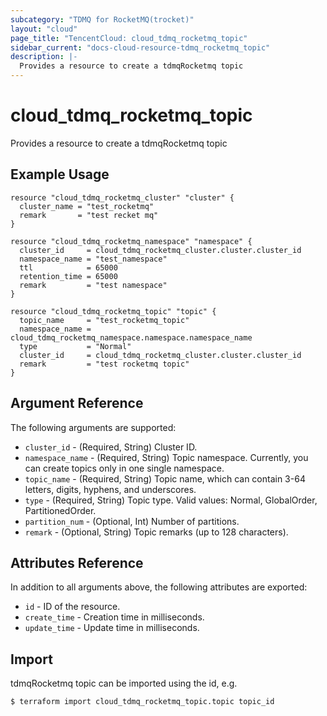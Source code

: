 ```yaml
---
subcategory: "TDMQ for RocketMQ(trocket)"
layout: "cloud"
page_title: "TencentCloud: cloud_tdmq_rocketmq_topic"
sidebar_current: "docs-cloud-resource-tdmq_rocketmq_topic"
description: |-
  Provides a resource to create a tdmqRocketmq topic
---
```


# cloud_tdmq_rocketmq_topic

Provides a resource to create a tdmqRocketmq topic

## Example Usage

```hcl
resource "cloud_tdmq_rocketmq_cluster" "cluster" {
  cluster_name = "test_rocketmq"
  remark       = "test recket mq"
}

resource "cloud_tdmq_rocketmq_namespace" "namespace" {
  cluster_id     = cloud_tdmq_rocketmq_cluster.cluster.cluster_id
  namespace_name = "test_namespace"
  ttl            = 65000
  retention_time = 65000
  remark         = "test namespace"
}

resource "cloud_tdmq_rocketmq_topic" "topic" {
  topic_name     = "test_rocketmq_topic"
  namespace_name = cloud_tdmq_rocketmq_namespace.namespace.namespace_name
  type           = "Normal"
  cluster_id     = cloud_tdmq_rocketmq_cluster.cluster.cluster_id
  remark         = "test rocketmq topic"
}
```

## Argument Reference

The following arguments are supported:

* `cluster_id` - (Required, String) Cluster ID.
* `namespace_name` - (Required, String) Topic namespace. Currently, you can create topics only in one single namespace.
* `topic_name` - (Required, String) Topic name, which can contain 3-64 letters, digits, hyphens, and underscores.
* `type` - (Required, String) Topic type. Valid values: Normal, GlobalOrder, PartitionedOrder.
* `partition_num` - (Optional, Int) Number of partitions.
* `remark` - (Optional, String) Topic remarks (up to 128 characters).

## Attributes Reference

In addition to all arguments above, the following attributes are exported:

* `id` - ID of the resource.
* `create_time` - Creation time in milliseconds.
* `update_time` - Update time in milliseconds.


## Import

tdmqRocketmq topic can be imported using the id, e.g.
```
$ terraform import cloud_tdmq_rocketmq_topic.topic topic_id
```

